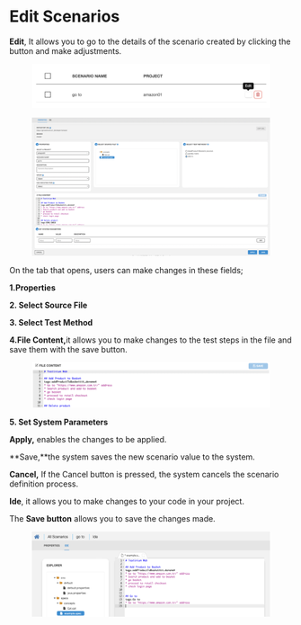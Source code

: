 # Edit Scenarios

**Edit**, It allows you to go to the details of the scenario created by clicking the button and make adjustments.

<figure><img src="../../.gitbook/assets/Ekran Resmi 2023-06-20 22.33.44.png" alt=""><figcaption></figcaption></figure>

<figure><img src="../../.gitbook/assets/Ekran Resmi 2023-06-20 22.36.28.png" alt=""><figcaption></figcaption></figure>

On the tab that opens, users can make changes in these fields;

**1.Properties**

**2. Select Source File**

**3. Select Test Method**

**4.File Content,**&#x69;t allows you to make changes to the test steps in the file and save them with the save button.

<figure><img src="../../.gitbook/assets/Ekran Resmi 2023-06-20 22.43.51 (1).png" alt=""><figcaption></figcaption></figure>

**5. Set System Parameters**

**Apply,** enables the changes to be applied.

\*\*Save,\*\*the system saves the new scenario value to the system.

**Cancel,** If the Cancel button is pressed, the system cancels the scenario definition process.

**Ide**, it allows you to make changes to your code in your project.

The **Save button** allows you to save the changes made.

<figure><img src="../../.gitbook/assets/Ekran Resmi 2023-06-20 22.45.39.png" alt=""><figcaption></figcaption></figure>
